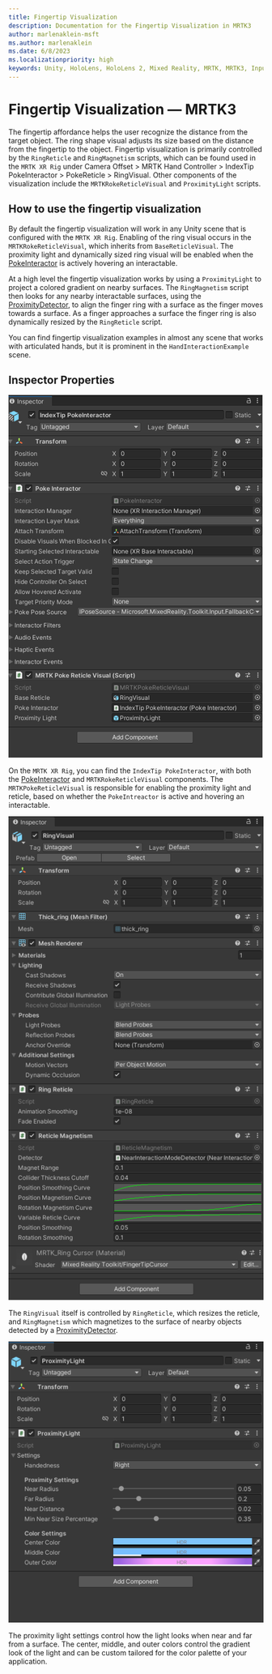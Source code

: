 ```yaml
---
title: Fingertip Visualization
description: Documentation for the Fingertip Visualization in MRTK3
author: marlenaklein-msft
ms.author: marlenaklein
ms.date: 6/8/2023
ms.localizationpriority: high
keywords: Unity, HoloLens, HoloLens 2, Mixed Reality, MRTK, MRTK3, Input, Poke, Fingertip Visualization
---
```


# Fingertip Visualization &#8212; MRTK3

The fingertip affordance helps the user recognize the distance from the target object. The ring shape visual adjusts its size based on the distance from the fingertip to the object. Fingertip visualization is primarily controlled by the `RingReticle` and `RingMagnetism` scripts, which can be found used in the `MRTK XR Rig` under Camera Offset > MRTK Hand Controller > IndexTip PokeInteractor > PokeReticle > RingVisual. Other components of the visualization include the `MRTKRokeReticleVisual` and `ProximityLight` scripts. 

## How to use the fingertip visualization


By default the fingertip visualization will work in any Unity scene that is configured with the `MRTK XR Rig`. Enabling of the ring visual occurs in the `MRTKRokeReticleVisual`, which inherits from `BaseReticleVisual`. The proximity light and dynamically sized ring visual will be enabled when the [PokeInteractor](/dotnet/api/microsoft.mixedreality.toolkit.input.pokeinteractor) is actively hovering an interactable.

At a high level the fingertip visualization works by using a `ProximityLight` to project a colored gradient on nearby surfaces. The `RingMagnetism` script then looks for any nearby interactable surfaces, using the [ProximityDetector](/dotnet/api/microsoft.mixedreality.toolkit.input.proximitydetector), to align the finger ring with a surface as the finger moves towards a surface. As a finger approaches a surface the finger ring is also dynamically resized by the `RingReticle` script.

You can find fingertip visualization examples in almost any scene that works with articulated hands, but it is prominent in the `HandInteractionExample` scene.


## Inspector Properties

![Inspector view of Poke Interactor and MRTK Poke Reticle Visual](../images/poke-interactor-visual.png)

On the `MRTK XR Rig`, you can find the `IndexTip PokeInteractor`, with both the [PokeInteractor](/dotnet/api/microsoft.mixedreality.toolkit.input.pokeinteractor) and `MRTKRokeReticleVisual` components. The `MRTKPokeReticleVisual` is responsible for enabling the proximity light and reticle, based on whether the `PokeIntreactor` is active and hovering an interactable. 

![Inspector view of Ringe Reticle and Ring Magnetism](../images/ring-visual.png)

The `RingVisual` itself is controlled by `RingReticle`, which resizes the reticle, and `RingMagnetism` which magnetizes to the surface of nearby objects detected by a [ProximityDetector](/dotnet/api/microsoft.mixedreality.toolkit.input.proximitydetector).

![Inspector view of Proximity Light](../images/proximity-light.png)

The proximity light settings control how the light looks when near and far from a surface. The center, middle, and outer colors control the gradient look of the light and can be custom tailored for the color palette of your application. 
